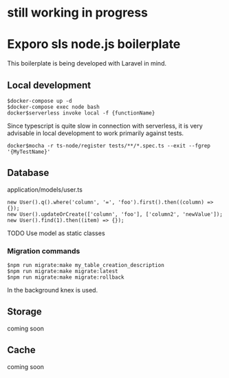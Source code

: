 # still working in progress
# Exporo sls node.js boilerplate
This boilerplate is being developed with Laravel in mind.

## Local development

```
$docker-compose up -d
$docker-compose exec node bash
docker$serverless invoke local -f {functionName}
```

Since typescript is quite slow in connection with serverless, it is very advisable in local development to work primarily against tests.
```
docker$mocha -r ts-node/register tests/**/*.spec.ts --exit --fgrep '{MyTestName}'
```

## Database
application/models/user.ts

```
new User().q().where('column', '=', 'foo').first().then((column) => {}); 
new User().updateOrCreate(['column', 'foo'], ['column2', 'newValue']);
new User().find(1).then((item) => {});
```
TODO Use model as static classes

### Migration commands 
```
$npm run migrate:make my_table_creation_description
$npm run migrate:make migrate:latest
$npm run migrate:make migrate:rollback
```
In the background knex is used.


## Storage
coming soon

## Cache
coming soon